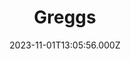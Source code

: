 ---
date: 2023-11-01T13:05:56.000Z
title: Greggs
latitude: 52.03845871640978
longitude: 0.7297656444440646
url: http://www.greggs.co.uk
category: checkin
---